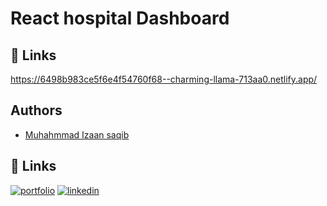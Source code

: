 # React hospital Dashboard

## 🔗 Links
https://6498b983ce5f6e4f54760f68--charming-llama-713aa0.netlify.app/
## Authors
- [Muhahmmad Izaan saqib](https://github.com/IzaanArain)

## 🔗 Links
[![portfolio](https://img.shields.io/badge/my_portfolio-000?style=for-the-badge&logo=ko-fi&logoColor=white)](https://github.com/IzaanArain)
[![linkedin](https://img.shields.io/badge/linkedin-0A66C2?style=for-the-badge&logo=linkedin&logoColor=white)](https://www.linkedin.com/in/izaan-saquib/)
